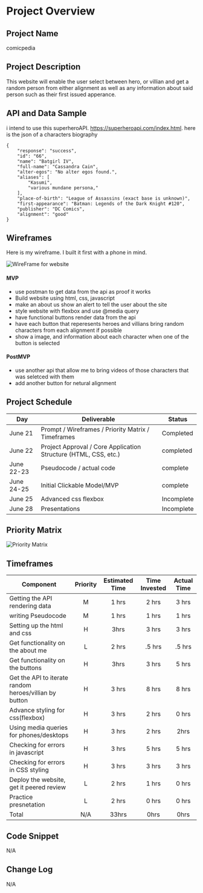 # Project Overview

## Project Name

comicpedia

## Project Description

This website will enable the user select between hero, or villian  and get a random person from either alignment as well as any information about said person such as their first issued apperance.

## API and Data Sample


i intend to use this superheroAPI. https://superheroapi.com/index.html. here is the json of a characters biography 
```
{
    "response": "success",
    "id": "66",
    "name": "Batgirl IV",
    "full-name": "Cassandra Cain",
    "alter-egos": "No alter egos found.",
    "aliases": [
        "Kasumi",
        "various mundane persona,"
    ],
    "place-of-birth": "League of Assassins (exact base is unknown)",
    "first-appearance": "Batman: Legends of the Dark Knight #120",
    "publisher": "DC Comics",
    "alignment": "good"
}
```
## Wireframes
Here is my wireframe. I built it first with a phone in mind.

![WireFrame for website](https://i.imgur.com/nRaLZOD.png " its wireframe of the website built for phone")




#### MVP 

- use postman to get data from the api as proof it works
- Build website using html, css, javascript
- make an about us show an alert to tell the user about the site
- style website with flexbox and use @media query 
- have  functional buttons render data from the api
- have each button that reperesents heroes and villians bring random characters from each alignment if possible
- show a image, and information about each character when one of the button is selected

#### PostMVP  

- use another api that allow me to bring videos of those characters that was seletced with them
- add another button for netural alignment

## Project Schedule



|  Day | Deliverable | Status
|---|---| ---|
|June 21| Prompt / Wireframes / Priority Matrix / Timeframes | Completed
|June 22| Project Approval / Core Application Structure (HTML, CSS, etc.) | completed 
|June 22-23| Pseudocode / actual code | complete
|June 24-25| Initial Clickable Model/MVP| complete
|June 25| Advanced css flexbox | Incomplete
|June 28| Presentations | Incomplete

## Priority Matrix



![Priority Matrix](https://i.imgur.com/da1eJFp.png)





## Timeframes


| Component | Priority | Estimated Time | Time Invested | Actual Time |
| --- | :---: |  :---: | :---: | :---: |
| Getting the API rendering data | M | 1 hrs| 2 hrs | 3 hrs |
| writing Pseudocode | M| 1 hrs| 1 hrs | 1 hrs |
| Setting up the html and css | H | 3hrs| 3 hrs | 3 hrs |
| Get functionality on the about me | L | 2 hrs| .5 hrs | .5 hrs |
| Get functionality on the buttons | H | 3hrs| 3 hrs | 5 hrs |
| Get the API to iterate random heroes/villian by button | H| 3 hrs| 8 hrs | 8 hrs |
| Advance styling for css(flexbox) | H | 3 hrs| 2 hrs | 0 hrs |
| Using media queries for phones/desktops | H | 3 hrs| 2 hrs | 2hrs |
| Checking for errors in javascript | H | 3 hrs| 5 hrs | 5 hrs |
| Checking for errors in CSS styling | H | 3 hrs| 3 hrs | 3 hrs |
| Deploy the website, get it peered review | L | 2 hrs| 1 hrs | 0 hrs |
| Practice presnetation | L | 2 hrs| 0 hrs | 0 hrs |
| Total | N/A | 33hrs| 0hrs | 0hrs |


## Code Snippet

N/A


## Change Log
N/A
